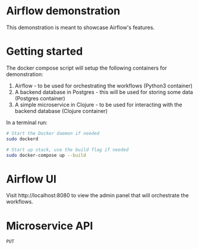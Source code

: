 # Airflow demonstration

This demonstration is meant to showcase Airflow's features.


# Getting started

The docker compose script will setup the following containers for demonstration:

1) Airflow - to be used for orchestrating the workflows (Python3 container)
2) A backend database in Postgres - this will be used for storing some data (Postgres container)
3) A simple microservice in Clojure - to be used for interacting with the backend database (Clojure container)

In a terminal run:

```bash
# Start the Docker daemon if needed
sudo dockerd

# Start up stack, use the build flag if needed
sudo docker-compose up --build
```

# Airflow UI

Visit http://localhost:8080 to view the admin panel that will orchestrate the workflows.

# Microservice API

```
PUT 
```

